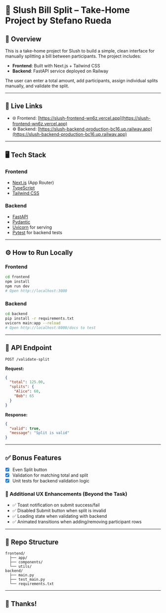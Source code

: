 # 🧾 Slush Bill Split – Take-Home Project by Stefano Rueda

## 🌟 Overview
This is a take-home project for Slush to build a simple, clean interface for manually splitting a bill between participants. The project includes:

- **Frontend**: Built with Next.js + Tailwind CSS
- **Backend**: FastAPI service deployed on Railway

The user can enter a total amount, add participants, assign individual splits manually, and validate the split.

---

## 🔗 Live Links

- 🌐 Frontend: [https://slush-frontend-wn6z.vercel.app](https://slush-frontend-wn6z.vercel.app)
- ⚙️ Backend: [https://slush-backend-production-bc16.up.railway.app](https://slush-backend-production-bc16.up.railway.app)

---

## 🖥 Tech Stack

### Frontend
- [Next.js](https://nextjs.org/) (App Router)
- [TypeScript](https://www.typescriptlang.org/)
- [Tailwind CSS](https://tailwindcss.com/)

### Backend
- [FastAPI](https://fastapi.tiangolo.com/)
- [Pydantic](https://docs.pydantic.dev/)
- [Uvicorn](https://www.uvicorn.org/) for serving
- [Pytest](https://docs.pytest.org/) for backend tests

---

## ⚙️ How to Run Locally

### Frontend
```bash
cd frontend
npm install
npm run dev
# Open http://localhost:3000
```

### Backend
```bash
cd backend
pip install -r requirements.txt
uvicorn main:app --reload
# Open http://localhost:8000/docs to test
```

---

## 🔁 API Endpoint

`POST /validate-split`

**Request:**
```json
{
  "total": 125.00,
  "splits": {
    "Alice": 60,
    "Bob": 65
  }
}
```

**Response:**
```json
{
  "valid": true,
  "message": "Split is valid"
}
```

---

## ✅ Bonus Features
- [x] Even Split button
- [x] Validation for matching total and split
- [x] Unit tests for backend validation logic

### 🚀 Additional UX Enhancements (Beyond the Task)
- ✅ Toast notification on submit success/fail
- ✅ Disabled Submit button when split is invalid
- ✅ Loading state when validating with backend
- ✅ Animated transitions when adding/removing participant rows

---

## 📁 Repo Structure
```
frontend/
  ├── app/
  ├── components/
  └── utils/
backend/
  ├── main.py
  ├── test_main.py
  └── requirements.txt
```

---

## 🙌 Thanks!